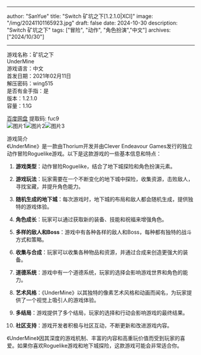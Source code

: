 
---
author: "SanYue"
title: "Switch 矿坑之下[1.2.1.0|XCI]"
image: "/img/20241101165923.jpg"
draft: false
date: 2024-10-30
description: "Switch 矿坑之下"
tags: ["冒险", "动作", "角色扮演","中文"]
archives: ["2024/10/30"]

---

游戏名称：矿坑之下   
UnderMine    
游戏语言：中文  
首发日期：2021年02月11日  
解压密码：wing515  
是否有金手指：是  
版本：1.2.1.0   
容量：1.1G

[百度网盘](https://pan.baidu.com/s/1tgHvls500JmAha9LZqlkug) 提取码: fuc9  
![图片1](/img/655639f.jpg)![图片2](/img/45ceb63.jpg)![图片3](/img/8635c.jpg)  

游戏简介  
《UnderMine》是一款由Thorium开发并由Clever Endeavour Games发行的独立动作冒险Roguelike游戏。以下是这款游戏的一些基本信息和特点：

1. **游戏类型**：动作冒险Roguelike，结合了地下城探险和角色扮演元素。

2. **游戏玩法**：玩家需要在一个不断变化的地下城中探险，收集资源，击败敌人，寻找宝藏，并提升角色能力。

3. **随机生成的地下城**：每次游戏时，地下城的布局和敌人都会随机生成，提供独特的游戏体验。

4. **角色成长**：玩家可以通过获取新的装备、技能和祝福来增强角色。

5. **多样的敌人和Boss**：游戏中有各种各样的敌人和Boss，每种都有独特的战斗方式和策略。

6. **收集与合成**：玩家可以收集各种物品和资源，并通过合成来创造更强大的装备。

7. **道德系统**：游戏中有一个道德系统，玩家的选择会影响游戏世界和角色的能力。

8. **艺术风格**：《UnderMine》以其独特的像素艺术风格和动画而闻名，为玩家提供了一个视觉上吸引人的游戏体验。

9. **多结局**：游戏提供了多个结局，玩家的选择和行动会影响游戏的最终结果。

10. **社区支持**：游戏开发者积极与社区互动，不断更新和改进游戏内容。

《UnderMine》因其深度的游戏机制、丰富的内容和高重玩价值而受到玩家的喜爱。如果你喜欢Roguelike游戏和地下城探险，这款游戏可能会非常适合你。
